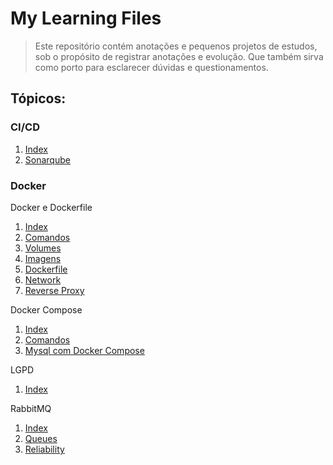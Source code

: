 # My Learning Files

> Este repositório contém anotações e pequenos projetos de estudos, sob o propósito de registrar anotações e evolução. Que também sirva como porto para esclarecer dúvidas e questionamentos.

## Tópicos:

### CI/CD

1. [Index](/ci-cd/readme.md)
2. [Sonarqube](/ci-cd/readme.md)

### Docker

<p>Docker e Dockerfile<p>

1. [Index](/curso-docker/docker/readme.md)
2. [Comandos](/curso-docker/docker/01.comandos.md)
3. [Volumes](/curso-docker/docker/02.volumes.md)
4. [Imagens](/curso-docker/docker/03.imagens.md)
5. [Dockerfile](/curso-docker/docker/04.dockerfile.md)
6. [Network](/curso-docker/docker/05.network.md)
7. [Reverse Proxy](/curso-docker/docker/06.reverse-proxy.md)

<p>Docker Compose<p>

1. [Index](/curso-docker/docker-compose/readme.md)
2. [Comandos](/curso-docker/docker-compose/01.comandos.md)
3. [Mysql com Docker Compose](/curso-docker/docker-compose/02.myqsl-com-docker-compose.md)

<p>LGPD<p>

1. [Index](/lgpd/readme.md)

<p>RabbitMQ<p>

1. [Index](/rabbit-mq/readme.md)
2. [Queues](/rabbit-mq/01.queues.md)
2. [Reliability](/rabbit-mq/02.reliability.md)
